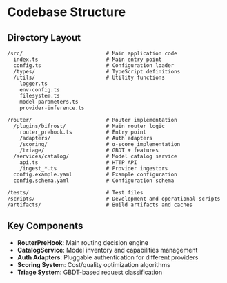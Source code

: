 # Codebase Structure

## Directory Layout

```
/src/                           # Main application code
  index.ts                      # Main entry point
  config.ts                     # Configuration loader
  /types/                       # TypeScript definitions
  /utils/                       # Utility functions
    logger.ts
    env-config.ts
    filesystem.ts
    model-parameters.ts
    provider-inference.ts

/router/                        # Router implementation
  /plugins/bifrost/             # Main router logic
    router_prehook.ts           # Entry point
    /adapters/                  # Auth adapters
    /scoring/                   # α-score implementation
    /triage/                    # GBDT + features
  /services/catalog/            # Model catalog service
    api.ts                      # HTTP API
    /ingest_*.ts                # Provider ingestors
  config.example.yaml           # Example configuration
  config.schema.yaml            # Configuration schema

/tests/                         # Test files
/scripts/                       # Development and operational scripts
/artifacts/                     # Build artifacts and caches
```

## Key Components
- **RouterPreHook**: Main routing decision engine
- **CatalogService**: Model inventory and capabilities management
- **Auth Adapters**: Pluggable authentication for different providers
- **Scoring System**: Cost/quality optimization algorithms
- **Triage System**: GBDT-based request classification
